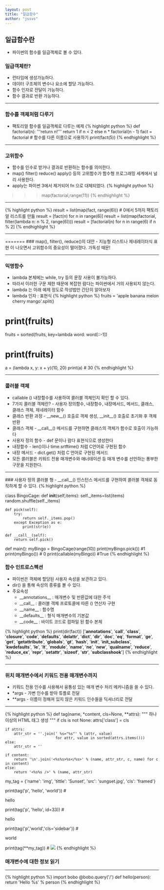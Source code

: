 ```yaml
---
layout: post
title: "일급함수"
author: "jssvs"
---
```


## 일급함수란
- 파이썬의 함수를 일급객체로 볼 수 있다.

### 일급객체란?
- 런타임에 생성가능하다.
- 데이터 구조체의 변수나 요소에 할당 가능하다.
- 함수 인자로 전달이 가능하다.
- 함수 결과로 반환 가능하다.
<hr>

### 함수를 객체처럼 다루기
- 팩토리얼 함수를 일급객체로 다루는 예제
{% highlight python %}
def factorial(n):
    '''return n!'''
    return 1 if n < 2 else n * factorial(n - 1)
fact = factorial  # 함수를 다른 이름으로 사용하기
print(fact(5))
{% endhighlight %}
<hr>

### 고위함수
- 함수를 인수로 받거나 결과로 반환하는 함수를 의미한다.
- map() filter() reduce() apply() 등의 고위함수가 함수형 프로그래밍 세계에서 널리 사용한다. 
- apply는 파이썬 3에서 제거되어 fn 으로 대체되었다.
{% highlight python %}
>>> map(factorial,range(11))
{% endhighlight %}
<hr>
{% highlight python %}
result = list(map(fact, range(6)))  # 0에서 5까지 팩토리얼 리스트를 만듦
result = [fact(n) for n in range(6)]
result = list(map(factorial, filter(lambda n: n % 2, range(6))))
result = [factorial(n) for n in range(6) if n % 2]
{% endhighlight %}
<hr>
=======
</code>
</pre>
### map(), filter(), reduce()의 대안
- 지능형 리스트나 제네레이터식 표현 이 나오면서 고위함수의 중요성이 떨어졌다. 가독성 때문!
<hr>

### 익명함수
- lambda 본체에는 while, try 등의 문장 사용이 불가능하다.
- 따라서 이러한 구문 제한 때문에 복잡한 람다는 파이썬에서 거의 사용되지 않는다.
- lambda 는 아래 예제 정도로 작성법만 간단히 알아보자
- lambda 인자 : 표현식 
{% highlight python %}
fruits = 'apple banana  melon cherry mango'.split()
# print(fruits)
fruits = sorted(fruits, key=lambda word: word[::-1])
# print(fruits)
a = (lambda x, y: x + y)(10, 20)
print(a)        # 30
{% endhighlight %}
<hr>

### 콜러블 객체

- callable () 내장함수를 사용하여 콜러블 객체인지 확인 할 수 있다.
- 7가지 콜러블 객체란? - 사용자 정의함수, 내장함수, 내장메서드, 메서드, 클래스, 클래스 객체, 제네레이터 함수
- 클래스 반환 과정 - \_\_new\_\_() 호출로 객체 생성, \_\_init\_\_() 호출로 초기화 후 객체 반환
- 클래스 객체 - \_\_call\_\_() 메서드를 구현하면 클래스의 객체가 함수로 호출이 가능하다
- 사용자 정의 함수 - def 문이나 람다 표현식으로 생성한다
- 내장함수 - len()이나 time.srtftime() 처럼 C언어로 구현된 함수
- 내장 메서드 - dict.get() 처럼 C 언어로 구현된 메서드
- 모든 콜러블은 키워드 전용 매개변수와 애너테이션 등 매개 변수를 선언하는 퐁부한 구문을 지원한다.
<hr>
### 사용자 정의 콜러블 형
- __call__() 인스턴스 메서드를 구현하여 콜러블 객체로 동작하게 할 수 있다.
{% highlight python %}

class BingoCage:
    def __init__(self,items):
        self._items=list(items)
        random.shuffle(self._items)
    
    def pick(self):
        try:
            return self._items.pop()
        except Exception as e:
            print(str(e))
    
    def __call__(self):
        return self.pick()

def main():
    myBingo = BingoCage(range(10))
    print(myBingo.pick())   #1
    print(myBingo())    # 0
    print(callable(myBingo))    #True
{% endhighlight %}
### 함수 인트로스펙션

- 파이썬은 객체에 할당된 사용자 속성을 보관하고 있다.
- dir() 을 통해 속성의 종류를 볼 수 있다.
- 주요속성
    - \_\_annotations\_\_ : 매개변수 및 반환값에 대한 주석
    - \_\_call\_\_ : 콜러블 객체 프로토콜에 따른 () 연산자 구현
    - \_\_name\_\_ : 함수명
    - \_\_defaults\_\_ : 형식 매개변수의 기본값
    - \_\_code\_\_ : 바이트 코드로 컴파일 된 함수 본체

{% highlight python %}
print(dir(fact))
['__annotations__', '__call__', '__class__', '__closure__', '__code__', '__defaults__', '__delattr__', '__dict__', '__dir__', '__doc__', '__eq__', '__format__', '__ge__', '__get__', '__getattribute__', '__globals__', '__gt__', '__hash__', '__init__', '__init_subclass__',
'__kwdefaults__', '__le__', '__lt__', '__module__', '__name__', '__ne__', '__new__', '__qualname__', '__reduce__', '__reduce_ex__', '__repr__', '__setattr__', '__sizeof__', '__str__', '__subclasshook__']
{% endhighlight %}
<hr>

### 위치 매개변수에서 키워드 전용 매개변수까지

- 키워드 전용 인수를 사용해서 융통성 있는 매개 변수 처리 메커니즘을 쓸 수 있다.
- \*args - 가변 인수를 받아 튜플로 전달
- \*\*args - 이름이 정해져 있지 않은 키워드 인수들을 딕셔너리로 전달

<hr>
{% highlight python %}
def tag(name, *content, cls=None, **attrs):
    """ 하나 이상의 HTML 태그 생성 """
    if cls is not None:
        attrs['class'] = cls

    if attrs:
        attr_str = ''.join(' %s="%s"' % (attr, value)
                           for attr, value in sorted(attrs.items()))
    else:
        attr_str = ''

    if content:
        return '\n'.join('<%s%s>%s</%s>' % (name, attr_str, c, name) for c in content)
    else:
        return '<%s%s />' % (name, attr_str)


my_tag = {'name': 'img', 'tittle': 'Sunset',
          'src': 'sungset.jpg', 'cls': 'framed'}

print(tag('p', 'hello', 'world'))  # <p>hello</p>
print(tag('p', 'hello', id=33)) # <p id="33">hello</p>
print(tag('p','world','cls='sidebar')) # <p class="sidebar">world</p>
print(tag(**my_tag)) # <img class="framed" src="sungset.jpg" tittle="Sunset"/>
{% endhighlight %}

### 매개변수에 대한 정보 읽기
<hr>

{% highlight python %}
import bobo
@bobo.query('/')
def hello(person):
    return 'Hello %s' % person
{% endhighlight %}
